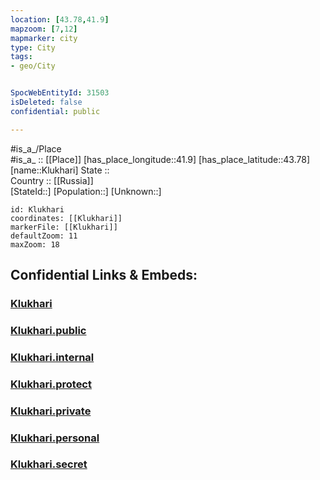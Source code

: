 ```yaml
---
location: [43.78,41.9] 
mapzoom: [7,12] 
mapmarker: city 
type: City
tags:
- geo/City


SpocWebEntityId: 31503
isDeleted: false
confidential: public

---
```

#is_a_/Place  
#is_a_ :: [[Place]] 
[has_place_longitude::41.9] 
[has_place_latitude::43.78] 
[name::Klukhari] 
State ::  
Country :: [[Russia]]  
[StateId::] 
[Population::] 
[Unknown::] 


```leaflet
id: Klukhari
coordinates: [[Klukhari]] 
markerFile: [[Klukhari]] 
defaultZoom: 11 
maxZoom: 18
```


## Confidential Links & Embeds: 

### [Klukhari](/_Standards/Earth/Continent/Europe/Europe~East/Russia/Russia~NorthCaucasus/Karachay-Cherkess/City/Klukhari.md) 

### [Klukhari.public](/_public/Earth/Continent/Europe/Europe~East/Russia/Russia~NorthCaucasus/Karachay-Cherkess/City/Klukhari.public.md) 

### [Klukhari.internal](/_internal/Earth/Continent/Europe/Europe~East/Russia/Russia~NorthCaucasus/Karachay-Cherkess/City/Klukhari.internal.md) 

### [Klukhari.protect](/_protect/Earth/Continent/Europe/Europe~East/Russia/Russia~NorthCaucasus/Karachay-Cherkess/City/Klukhari.protect.md) 

### [Klukhari.private](/_private/Earth/Continent/Europe/Europe~East/Russia/Russia~NorthCaucasus/Karachay-Cherkess/City/Klukhari.private.md) 

### [Klukhari.personal](/_personal/Earth/Continent/Europe/Europe~East/Russia/Russia~NorthCaucasus/Karachay-Cherkess/City/Klukhari.personal.md) 

### [Klukhari.secret](/_secret/Earth/Continent/Europe/Europe~East/Russia/Russia~NorthCaucasus/Karachay-Cherkess/City/Klukhari.secret.md)

